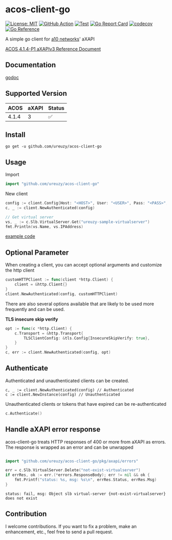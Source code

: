 # acos-client-go

[![License: MIT](https://img.shields.io/badge/License-MIT-blue.svg)](https://opensource.org/licenses/MIT)
[![GitHub Action](https://img.shields.io/badge/GitHub-Action-blue)](https://github.com/features/actions)
[![Test](https://img.shields.io/github/workflow/status/ureuzy/acos-client-go/Test?label=tests&logo=github)](https://github.com/ureuzy/acos-client-go/actions)
[![Go Report Card](https://goreportcard.com/badge/github.com/ureuzy/acos-client-go)](https://goreportcard.com/report/github.com/ureuzy/acos-client-go)
[![codecov](https://codecov.io/gh/ureuzy/acos-client-go/branch/main/graph/badge.svg?token=E0L2IRLDTZ)](https://codecov.io/gh/ureuzy/acos-client-go)
[![Go Reference](https://pkg.go.dev/badge/github.com/ureuzy/acos-client-go.svg)](https://pkg.go.dev/github.com/ureuzy/acos-client-go)

A simple go client for [a10 networks](https://www.a10networks.com/)' aXAPI

[ACOS 4.1.4-P1 aXAPIv3 Reference Document](https://documentation.a10networks.com/ACOS/414x/ACOS_4_1_4-P1/html/axapiv3/index.html#)

## Documentation

[godoc](https://pkg.go.dev/github.com/ureuzy/acos-client-go)

## Supported Version

| ACOS | aXAPI | Status |
|:------|:------|:------|
| 4.1.4 | 3 | :white_check_mark: |

## Install

```
go get -u github.com/ureuzy/acos-client-go
```

## Usage

Import

```go
import "github.com/ureuzy/acos-client-go"
```

New client

```go
config := client.Config{Host: "<HOST>", User: "<USER>", Pass: "<PASS>", Debug: false}
c, _ := client.NewAuthenticated(config)

// Get virtual server
vs, _ := c.Slb.VirtualServer.Get("ureuzy-sample-virtualserver")
fmt.Println(vs.Name, vs.IPAddress)
```

[example code](https://github.com/ureuzy/acos-client-go/blob/main/example/main.go)

## Optional Parameter

When creating a client, you can accept optional arguments and customize the http client

```go
customHTTPClient := func(client *http.Client) {
	client = &http.Client{} 
}
client.NewAuthenticated(config, customHTTPClient)
```

There are also several options available that are likely to be used more frequently and can be used.

**TLS insecure skip verify**

```go
opt := func(c *http.Client) {
    c.Transport = &http.Transport{
        TLSClientConfig: &tls.Config{InsecureSkipVerify: true},
    }
}
c, err := client.NewAuthenticated(config, opt)
```

## Authenticate

Authenticated and unauthenticated clients can be created.

```text
c, _ := client.NewAuthenticated(config) // Authenticated
c := client.NewInstance(config) // Unauthenticated
```

Unauthenticated clients or tokens that have expired can be re-authenticated

```go
c.Authenticate()
```

## Handle aXAPI error response

acos-client-go treats HTTP responses of 400 or more from aXAPI as errors. The response is wrapped as an error and can be unwrapped

```go

import "github.com/ureuzy/acos-client-go/pkg/axapi/errors"

err = c.Slb.VirtualServer.Delete("not-exist-virtualserver")
if errRes, ok := err.(*errors.ResponseBody); err != nil && ok {
    fmt.Printf("status: %s, msg: %s\n", errRes.Status, errRes.Msg)
}
```

```
status: fail, msg: Object slb virtual-server {not-exist-virtualserver} does not exist
```

## Contribution

I welcome contributions. If you want to fix a problem, make an enhancement, etc., feel free to send a pull request.


